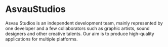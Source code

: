 # AsvauStudios
Asvau Studios is an independent development team, mainly represented by one developer and a few collaborators such as graphic artists, sound designers and other creative talents. Our aim is to produce high-quality applications for multiple platforms.
